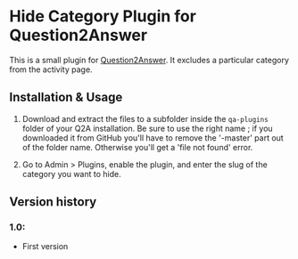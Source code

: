 
Hide Category Plugin for Question2Answer
=================================================

This is a small plugin for [Question2Answer](http://www.question2answer.org). It excludes a particular category from the activity page.


Installation & Usage
-------------------------------------------------

1. Download and extract the files to a subfolder inside the `qa-plugins` folder of your Q2A installation. Be sure to use the right name ; if you downloaded it from GitHub you'll have to remove the '-master' part out of the folder name. Otherwise you'll get a 'file not found' error.

2. Go to Admin > Plugins, enable the plugin, and enter the slug of the category you want to hide.


Version history
-------------------------------------------------

### 1.0:

- First version
